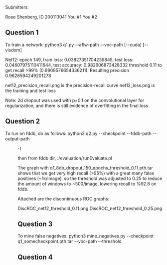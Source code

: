 
Submitters:

Roee Shenberg, ID 200113041
You #1
You #2


Question 1
----------

To train a network:
    python3 q1.py --aflw-path <path to dir with aflw_12.t7> --voc-path <path to voc2007 root dir> [--cuda] [--visdom]


Net12: epoch 149, train loss: 0.03827351704239845, test loss: 0.04607975110411644, test accuracy: 0.982606873428332
threshold 0.11 to get recall >99% (0.9909576654336211). Resulting precision 0.9628594249201278


net12_precision_recall.png is the precision-recall curve
net12_loss.png is the training and test loss

Note: 2d dropout was used with p=0.1 on the convolutional layer for regularization, and there is still evidence of overfitting in the final loss

Question 2
----------

To run on fddb, do as follows:
    python3 q2.py --checkpoint <path to serialized model from q1 e.g. q1_8db_dropout_150_epochs_threshold_0.11.pth.tar> --fddb-path <path to fddb> --output-path <dir to write fold-01-out.txt in> -t <threshold>

then from fddb dir, ./evaluation/runEvaluate.pl <output-path>

The graph with q1_8db_dropout_150_epochs_threshold_0.11.pth.tar shows that we get very high recall (>95%) with a great many false positives (~1k/image), so the threshold was adjusted to 0.25 to reduce the amount of windows to ~500/image, lowering recall to %92.8 on fddb.

Attached are the discontinuous ROC graphs: 

DiscROC_net12_threshold_0.11.png
DiscROC_net12_threshold_0.25.png


Question 3
----------
To mine false negatives:
    python3 mine_negatives.py --checkpoint q1_somecheckpoint.pth.tar --voc-path <path to voc> --threshold <threshold found previously>

Question 4
----------

